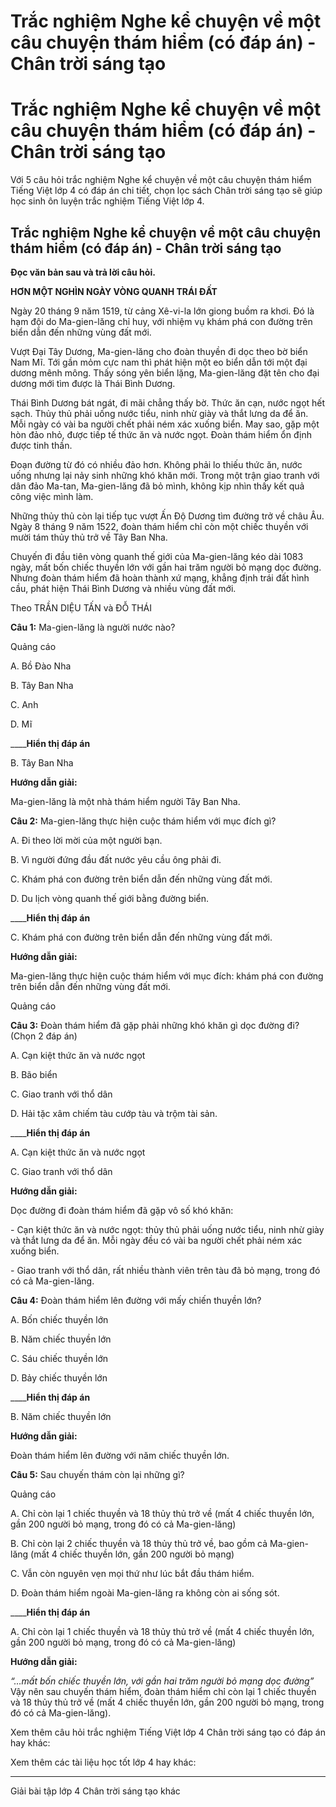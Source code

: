 # Trắc nghiệm Nghe kể chuyện về một câu chuyện thám hiểm (có đáp án) - Chân trời sáng tạo

# Trắc nghiệm Nghe kể chuyện về một câu chuyện thám hiểm (có đáp án) - Chân trời sáng tạo

Với 5 câu hỏi trắc nghiệm Nghe kể chuyện về một câu chuyện thám hiểm Tiếng Việt lớp 4 có đáp án chi tiết, chọn lọc sách Chân trời sáng tạo sẽ giúp học sinh ôn luyện trắc nghiệm Tiếng Việt lớp 4.

## Trắc nghiệm Nghe kể chuyện về một câu chuyện thám hiểm (có đáp án) - Chân trời sáng tạo

**Đọc văn bản sau và trả lời câu hỏi.**

**HƠN MỘT NGHÌN NGÀY VÒNG QUANH TRÁI ĐẤT**

Ngày 20 tháng 9 năm 1519, từ cảng Xê-vi-la lớn giong buồm ra khơi. Đó là hạm đội do Ma-gien-lăng chỉ huy, với nhiệm vụ khám phá con đường trên biển dẫn đến những vùng đất mới.

Vượt Đại Tây Dương, Ma-gien-lăng cho đoàn thuyền đi dọc theo bờ biển Nam Mĩ. Tới gần mỏm cực nam thì phát hiện một eo biển dẫn tới một đại dương mênh mông. Thấy sóng yên biển lặng, Ma-gien-lăng đặt tên cho đại dương mới tìm được là Thái Bình Dương.

Thái Bình Dương bát ngát, đi mãi chẳng thấy bờ. Thức ăn cạn, nước ngọt hết sạch. Thủy thủ phải uống nước tiểu, ninh nhừ giày và thắt lưng da để ăn. Mỗi ngày có vài ba người chết phải ném xác xuống biển. May sao, gặp một hòn đảo nhỏ, được tiếp tế thức ăn và nước ngọt. Đoàn thám hiểm ổn định được tinh thần.

Đoạn đường từ đó có nhiều đảo hơn. Không phải lo thiếu thức ăn, nước uống nhưng lại nảy sinh những khó khăn mới. Trong một trận giao tranh với dân đảo Ma-tan, Ma-gien-lăng đã bỏ mình, không kịp nhìn thấy kết quả công việc mình làm.

Những thủy thủ còn lại tiếp tục vượt Ấn Độ Dương tìm đường trở về châu Âu. Ngày 8 tháng 9 năm 1522, đoàn thám hiểm chỉ còn một chiếc thuyền với mười tám thủy thủ trở về Tây Ban Nha.

Chuyến đi đầu tiên vòng quanh thế giới của Ma-gien-lăng kéo dài 1083 ngày, mất bốn chiếc thuyền lớn với gần hai trăm người bỏ mạng dọc đường. Nhưng đoàn thám hiểm đã hoàn thành xứ mạng, khẳng định trái đất hình cầu, phát hiện Thái Bình Dương và nhiều vùng đất mới.

Theo TRẦN DIỆU TẤN và ĐỖ THÁI

**Câu 1:** Ma-gien-lăng là người nước nào?

Quảng cáo

A. Bồ Đào Nha

B. Tây Ban Nha

C. Anh

D. Mĩ

____**Hiển thị đáp án**

B. Tây Ban Nha

**Hướng dẫn giải:**

Ma-gien-lăng là một nhà thám hiểm người Tây Ban Nha.

**Câu 2:** Ma-gien-lăng thực hiện cuộc thám hiểm với mục đích gì?

A. Đi theo lời mời của một người bạn.

B. Vì người đứng đầu đất nước yêu cầu ông phải đi.

C. Khám phá con đường trên biển dẫn đến những vùng đất mới.

D. Du lịch vòng quanh thế giới bằng đường biển.

____**Hiển thị đáp án**

C. Khám phá con đường trên biển dẫn đến những vùng đất mới.

**Hướng dẫn giải:**

Ma-gien-lăng thực hiện cuộc thám hiểm với mục đích: khám phá con đường trên biển dẫn đến những vùng đất mới.

Quảng cáo

**Câu 3:** Đoàn thám hiểm đã gặp phải những khó khăn gì dọc đường đi? (Chọn 2 đáp án)

A. Cạn kiệt thức ăn và nước ngọt

B. Bão biển

C. Giao tranh với thổ dân

D. Hải tặc xâm chiếm tàu cướp tàu và trộm tài sản.

____**Hiển thị đáp án**

A. Cạn kiệt thức ăn và nước ngọt

C. Giao tranh với thổ dân

**Hướng dẫn giải:**

Dọc đường đi đoàn thám hiểm đã gặp vô số khó khăn:

\- Cạn kiệt thức ăn và nước ngọt: thủy thủ phải uống nước tiểu, ninh nhừ giày và thắt lưng da để ăn. Mỗi ngày đều có vài ba người chết phải ném xác xuống biển.

\- Giao tranh với thổ dân, rất nhiều thành viên trên tàu đã bỏ mạng, trong đó có cả Ma-gien-lăng.

**Câu 4:** Đoàn thám hiểm lên đường với mấy chiến thuyền lớn?

A. Bốn chiếc thuyền lớn

B. Năm chiếc thuyền lớn

C. Sáu chiếc thuyền lớn

D. Bảy chiếc thuyền lớn

____**Hiển thị đáp án**

B. Năm chiếc thuyền lớn

**Hướng dẫn giải:**

Đoàn thám hiểm lên đường với năm chiếc thuyền lớn.

**Câu 5:** Sau chuyến thám còn lại những gì?

Quảng cáo

A. Chỉ còn lại 1 chiếc thuyền và 18 thủy thủ trở về (mất 4 chiếc thuyền lớn, gần 200 người bỏ mạng, trong đó có cả Ma-gien-lăng)

B. Chỉ còn lại 2 chiếc thuyền và 18 thủy thủ trở về, bao gồm cả Ma-gien-lăng (mất 4 chiếc thuyền lớn, gần 200 người bỏ mạng)

C. Vẫn còn nguyên vẹn mọi thứ như lúc bắt đầu thám hiểm.

D. Đoàn thám hiểm ngoài Ma-gien-lăng ra không còn ai sống sót.

____**Hiển thị đáp án**

A. Chỉ còn lại 1 chiếc thuyền và 18 thủy thủ trở về (mất 4 chiếc thuyền lớn, gần 200 người bỏ mạng, trong đó có cả Ma-gien-lăng)

**Hướng dẫn giải:**

_“…mất bốn chiếc thuyền lớn, với gần hai trăm người bỏ mạng dọc đường”_  
Vậy nên sau chuyến thám hiểm, đoàn thám hiểm chỉ còn lại 1 chiếc thuyền và 18 thủy thủ trở về (mất 4 chiếc thuyền lớn, gần 200 người bỏ mạng, trong đó có cả Ma-gien-lăng).

Xem thêm câu hỏi trắc nghiệm Tiếng Việt lớp 4 Chân trời sáng tạo có đáp án hay khác:

Xem thêm các tài liệu học tốt lớp 4 hay khác:

* * *

Giải bài tập lớp 4 Chân trời sáng tạo khác
